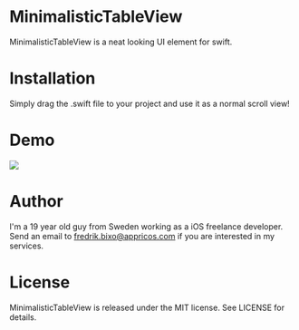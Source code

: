 # MinimalisticTableView

MinimalisticTableView is a neat looking UI element for swift. 

# Installation

Simply drag the .swift file to your project and use it as a normal scroll view!

# Demo

![](https://dl.dropboxusercontent.com/u/3282996/SexyScrollView.gif)

# Author 

I'm a 19 year old guy from Sweden working as a iOS freelance developer. Send an email to fredrik.bixo@appricos.com if you are interested in my services.

# License

MinimalisticTableView is released under the MIT license. See LICENSE for details.
